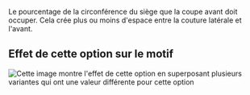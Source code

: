 Le pourcentage de la circonférence du siège que la coupe avant doit occuper. Cela crée plus ou moins d'espace entre la couture latérale et l'avant.

## Effet de cette option sur le motif

![Cette image montre l'effet de cette option en superposant plusieurs variantes qui ont une valeur différente pour cette option](waralee\_crotchfront\_sample.svg "Effet de cette option sur le motif")
